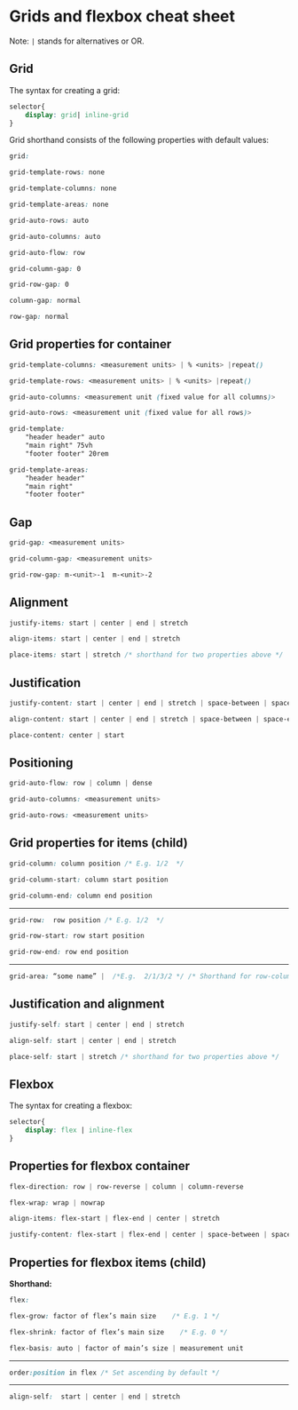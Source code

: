 # Grids and flexbox cheat sheet

Note: `|` stands for alternatives or OR.

## Grid

The syntax for creating a grid:
```css
selector{
    display: grid| inline-grid
}
```

Grid shorthand consists of the following properties with default values:

```css
grid:
```

```css
grid-template-rows: none
```

```css
grid-template-columns: none
```

```css
grid-template-areas: none
```

```css
grid-auto-rows: auto
```

```css
grid-auto-columns: auto
```

```css
grid-auto-flow: row
```

```css
grid-column-gap: 0
```

```css
grid-row-gap: 0
```

```css
column-gap: normal
```

```css
row-gap: normal
```

## Grid properties for container

```css
grid-template-columns: <measurement units> | % <units> |repeat()
```

```css
grid-template-rows: <measurement units> | % <units> |repeat()
```

```css
grid-auto-columns: <measurement unit (fixed value for all columns)>
```

```css
grid-auto-rows: <measurement unit (fixed value for all rows)>
```

```css
grid-template: 
    "header header" auto
    "main right" 75vh
    "footer footer" 20rem
```

```css
grid-template-areas: 
    "header header"
    "main right"
    "footer footer"
```

## Gap

```css
grid-gap: <measurement units>
```

```css
grid-column-gap: <measurement units>
```

```css
grid-row-gap: m-<unit>-1  m-<unit>-2
```

## Alignment

```css
justify-items: start | center | end | stretch
```

```css
align-items: start | center | end | stretch
```

```css
place-items: start | stretch /* shorthand for two properties above */
```

## Justification

```css
justify-content: start | center | end | stretch | space-between | space-evenly | space-around
```

```css
align-content: start | center | end | stretch | space-between | space-evenly | space-around
```

```css
place-content: center | start
```

## Positioning

```css
grid-auto-flow: row | column | dense
```

```css
grid-auto-columns: <measurement units>
```

```css
grid-auto-rows: <measurement units>
```

## Grid properties for items (child)

```css
grid-column: column position /* E.g. 1/2  */
```

```css
grid-column-start: column start position
```

```css
grid-column-end: column end position
```

---------

```css
grid-row:  row position /* E.g. 1/2  */
```

```css
grid-row-start: row start position
```

```css
grid-row-end: row end position
```

---------

```css
grid-area: “some name” |  /*E.g.  2/1/3/2 */ /* Shorthand for row-column properties above. */
```

## Justification and alignment

```css
justify-self: start | center | end | stretch
```

```css
align-self: start | center | end | stretch
```

```css
place-self: start | stretch /* shorthand for two properties above */
```

## Flexbox

The syntax for creating a flexbox:

```css
selector{
    display: flex | inline-flex
}
```

## Properties for flexbox container

```css
flex-direction: row | row-reverse | column | column-reverse
```

```css
flex-wrap: wrap | nowrap
```

```css
align-items: flex-start | flex-end | center | stretch
```

```css
justify-content: flex-start | flex-end | center | space-between | space-evenly | space-around
```

## Properties for flexbox items (child)

__Shorthand:__

```css
flex:
```

```css
flex-grow: factor of flex’s main size    /* E.g. 1 */
```

```css
flex-shrink: factor of flex’s main size    /* E.g. 0 */
```

```css
flex-basis: auto | factor of main’s size | measurement unit
```

---------

```css
order:position in flex /* Set ascending by default */
```

---------

```css
align-self:  start | center | end | stretch
```
